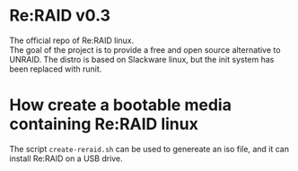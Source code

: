 # Re:RAID v0.3
The official repo of Re:RAID linux.\
The goal of the project is to provide a free and open source alternative to UNRAID. 
The distro is based on Slackware linux, but the init system has been replaced with runit.


# How create a bootable media containing Re:RAID linux
The script `create-reraid.sh` can be used to genereate an iso file, and it can install Re:RAID on a USB drive.